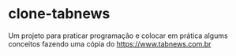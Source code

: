 # clone-tabnews

Um projeto para praticar programação e colocar em prática algums conceitos fazendo uma cópia do https://www.tabnews.com.br

